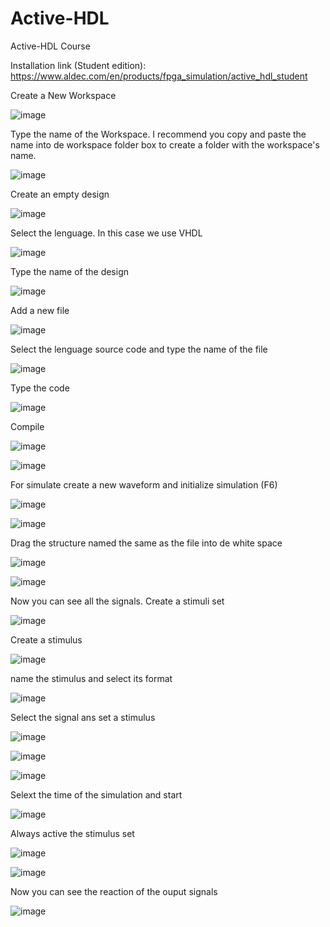 # Active-HDL
Active-HDL Course

Installation link (Student edition): https://www.aldec.com/en/products/fpga_simulation/active_hdl_student

Create a New Workspace

![image](https://user-images.githubusercontent.com/98138216/236651364-6a44901f-c86f-4c6d-9e56-65417323670e.png)

Type the name of the Workspace. I recommend you copy and paste the name into de workspace folder box to create a folder with the workspace's name.

![image](https://user-images.githubusercontent.com/98138216/236651444-83bf03f3-76bf-4768-a9c6-ccc8ccd70b0d.png)

Create an empty design

![image](https://user-images.githubusercontent.com/98138216/236651556-c3ff26e0-4f06-43c9-8bc0-28e39e845cb8.png)

Select the lenguage. In this case we use VHDL

![image](https://user-images.githubusercontent.com/98138216/236651573-a1d226e6-291d-4c95-affa-4662afbdb009.png)

Type the name of the design

![image](https://user-images.githubusercontent.com/98138216/236651612-3ddd5002-68cc-417b-ab47-e7304772e813.png)

Add a new file

![image](https://user-images.githubusercontent.com/98138216/236651621-e3743279-2cc5-4c0a-a7c2-e6801e2d5dc0.png)

Select the lenguage source code and type the name of the file

![image](https://user-images.githubusercontent.com/98138216/236651625-9564badb-67cf-430c-9c32-aefe513c66f2.png)

Type the code

![image](https://user-images.githubusercontent.com/98138216/236651705-02a923c0-56d9-4a49-a13f-0fb7f16a7977.png)

Compile

![image](https://user-images.githubusercontent.com/98138216/236651725-3f64aafd-3645-4c23-8ee7-af9de564149f.png)

![image](https://user-images.githubusercontent.com/98138216/236651732-e13ba108-1686-48a3-8d32-389df4b3fbfc.png)

For simulate create a new waveform and initialize simulation (F6)

![image](https://user-images.githubusercontent.com/98138216/236651750-b2e5f11f-1166-472f-b31b-7459311409b2.png)

![image](https://user-images.githubusercontent.com/98138216/236652194-163e8911-c02d-47fa-8391-80a8d4d75733.png)

Drag the structure named the same as the file into de white space

![image](https://user-images.githubusercontent.com/98138216/236651828-cc1418d2-79cc-4846-874c-8b4712d5c09a.png)

![image](https://user-images.githubusercontent.com/98138216/236651835-18a5bad9-b7b7-4043-9c27-90ca3928d3c2.png)

Now you can see all the signals. Create a stimuli set

![image](https://user-images.githubusercontent.com/98138216/236651895-26dc2256-1731-4e81-b935-d96da8502283.png)

Create a stimulus

![image](https://user-images.githubusercontent.com/98138216/236651916-00db8f06-554a-43ac-934c-b6d2913e35e9.png)

name the stimulus and select its format

![image](https://user-images.githubusercontent.com/98138216/236651977-c294d631-87f4-4a06-98ba-fae662925517.png)

Select the signal ans set a stimulus

![image](https://user-images.githubusercontent.com/98138216/236652025-49c7d18c-4112-4970-a1ee-d94ce3242264.png)

![image](https://user-images.githubusercontent.com/98138216/236652032-216f9f92-0eef-4947-a58d-87fb8009a29a.png)

![image](https://user-images.githubusercontent.com/98138216/236652051-00bd7cfa-6ce1-4d6e-a0ab-38ceb6737052.png)

Selext the time of the simulation and start

![image](https://user-images.githubusercontent.com/98138216/236652062-c415e38e-3c05-4c0a-a55e-2a81f76e3749.png)

Always active the stimulus set

![image](https://user-images.githubusercontent.com/98138216/236652093-03129bca-2c1a-4f20-a965-9e1edb888957.png)

![image](https://user-images.githubusercontent.com/98138216/236652095-1f87ed05-0496-4a93-82c0-a9c07760cab9.png)

Now you can see the reaction of the ouput signals

![image](https://user-images.githubusercontent.com/98138216/236652148-a74e5e41-8e25-4cda-86c2-9cdf69e410ed.png)
















